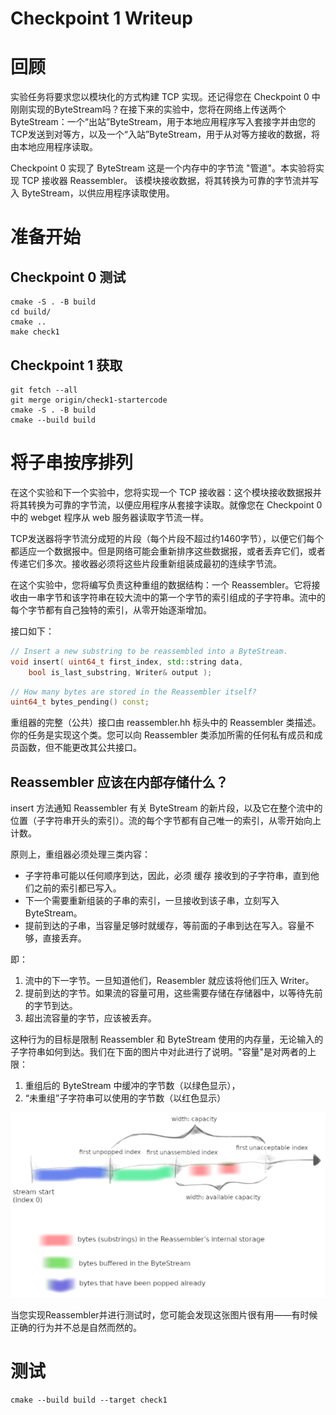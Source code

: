 Checkpoint 1 Writeup
====================

# 回顾
实验任务将要求您以模块化的方式构建 TCP 实现。还记得您在 Checkpoint 0 中刚刚实现的ByteStream吗？在接下来的实验中，您将在网络上传送两个ByteStream：一个“出站”ByteStream，用于本地应用程序写入套接字并由您的TCP发送到对等方，以及一个“入站”ByteStream，用于从对等方接收的数据，将由本地应用程序读取。

Checkpoint 0 实现了 ByteStream 这是一个内存中的字节流 "管道"。本实验将实现 TCP 接收器 Reassembler。 该模块接收数据，将其转换为可靠的字节流并写入 ByteStream，以供应用程序读取使用。

# 准备开始

## Checkpoint 0 测试
```git
cmake -S . -B build
cd build/
cmake ..
make check1
```

## Checkpoint 1 获取

```git
git fetch --all
git merge origin/check1-startercode
cmake -S . -B build
cmake --build build
```

# 将子串按序排列

在这个实验和下一个实验中，您将实现一个 TCP 接收器：这个模块接收数据报并将其转换为可靠的字节流，以便应用程序从套接字读取。就像您在 Checkpoint 0 中的 webget 程序从 web 服务器读取字节流一样。

TCP发送器将字节流分成短的片段（每个片段不超过约1460字节），以便它们每个都适应一个数据报中。但是网络可能会重新排序这些数据报，或者丢弃它们，或者传递它们多次。接收器必须将这些片段重新组装成最初的连续字节流。

在这个实验中，您将编写负责这种重组的数据结构：一个 Reassembler。它将接收由一串字节和该字符串在较大流中的第一个字节的索引组成的子字符串。流中的每个字节都有自己独特的索引，从零开始逐渐增加。

接口如下：
``` cpp
// Insert a new substring to be reassembled into a ByteStream.
void insert( uint64_t first_index, std::string data, 
    bool is_last_substring, Writer& output );
```

```cpp
// How many bytes are stored in the Reassembler itself?
uint64_t bytes_pending() const;
```

重组器的完整（公共）接口由 reassembler.hh 标头中的 Reassembler 类描述。你的任务是实现这个类。您可以向 Reassembler 类添加所需的任何私有成员和成员函数，但不能更改其公共接口。

## Reassembler 应该在内部存储什么？
insert 方法通知 Reassembler 有关 ByteStream 的新片段，以及它在整个流中的位置（子字符串开头的索引）。流的每个字节都有自己唯一的索引，从零开始向上计数。

原则上，重组器必须处理三类内容：
- 子字符串可能以任何顺序到达，因此，必须 缓存 接收到的子字符串，直到他们之前的索引都已写入。
- 下一个需要重新组装的子串的索引，一旦接收到该子串，立刻写入 ByteStream。
- 提前到达的子串，当容量足够时就缓存，等前面的子串到达在写入。容量不够，直接丢弃。

即：

1. 流中的下一字节。一旦知道他们，Reasembler 就应该将他们压入 Writer。
2. 提前到达的字节。如果流的容量可用，这些需要存储在存储器中，以等待先前的字节到达。
3. 超出流容量的字节，应该被丢弃。

这种行为的目标是限制 Reassembler 和 ByteStream 使用的内存量，无论输入的子字符串如何到达。我们在下面的图片中对此进行了说明。"容量"是对两者的上限：

1. 重组后的 ByteStream 中缓冲的字节数（以绿色显示），
2. “未重组”子字符串可以使用的字节数（以红色显示）

![](./checkpoint1_1.png)

当您实现Reassembler并进行测试时，您可能会发现这张图片很有用——有时候正确的行为并不总是自然而然的。

# 测试
```
cmake --build build --target check1
```

